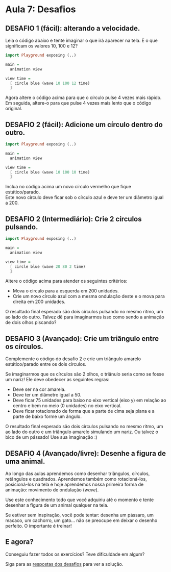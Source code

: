 # Aula 7: Desafios

## DESAFIO 1 (fácil): alterando a velocidade.

Leia o código abaixo e tente imaginar o que irá aparecer na tela. 
E o que significam os valores 10, 100 e 12?

```haskell
import Playground exposing (..)

main =
  animation view

view time =
  [ circle blue (wave 10 100 12 time)
  ]
```

Agora altere o código acima para que o círculo pulse 4 vezes mais rápido.  
Em seguida, altere-o para que pulse 4 vezes mais lento que o código original.  

## DESAFIO 2 (fácil): Adicione um círculo dentro do outro.

```haskell
import Playground exposing (..)

main =
  animation view

view time =
  [ circle blue (wave 10 100 10 time)
  ]
```

Inclua no código acima um novo círculo vermelho que fique estático/parado.  
Este novo círculo deve ficar sob o círculo azul e deve ter um diâmetro
igual a 200.

## DESAFIO 2 (Intermediário): Crie 2 círculos pulsando.

```haskell
import Playground exposing (..)

main =
  animation view

view time =
  [ circle blue (wave 20 80 2 time)
  ]
```

Altere o código acima para atender os seguintes critérios:  
- Mova o circulo para a esquerda em 200 unidades.  
- Crie um novo círculo azul com a mesma ondulação deste e o
mova para direita em 200 unidades.  

O resultado final esperado são dois círculos pulsando no
mesmo ritmo, um ao lado do outro. Talvez dê para imaginarmos
isso como sendo a animação de dois olhos piscando?

## DESAFIO 3 (Avançado): Crie um triângulo entre os círculos.

Complemente o código do desafio 2 e crie um triângulo amarelo
estático/parado entre os dois círculos. 

Se imaginarmos que os círculos são 2 olhos, o triânulo seria
como se fosse um nariz! Ele deve obedecer as seguintes regras:  
- Deve ser na cor amarela.  
- Deve ter um diâmetro igual a 50.  
- Deve ficar 75 unidades para baixo no eixo vertical (eixo y)
em relação ao centro e bem no meio (0 unidades) no eixo vertical.  
- Deve ficar rotacionado de forma que a parte de cima seja
plana e a parte de baixo forme um ângulo.

O resultado final esperado são dois círculos pulsando no
mesmo ritmo, um ao lado do outro e um triângulo amarelo
simulando um nariz. Ou talvez o bico de um pássado!
Use sua imaginação :)

## DESAFIO 4 (Avançado/livre): Desenhe a figura de uma animal.

Ao longo das aulas aprendemos como desenhar triângulos, círculos,
retângulos e quadrados. Aprendemos também como rotacioná-los,
posicioná-los na tela e hoje aprendemos nossa primeira forma
de animação: movimento de ondulação (*wave*).

Use este conhecimento todo que você adquiriu até o momento e
tente desenhar a figura de um animal qualquer na tela. 

Se estiver sem inspiração, você pode tentar: desenha um pássaro,
um macaco, um cachorro, um gato... não se preocupe em deixar
o desenho perfeito. O importante é treinar!

## E agora?

Conseguiu fazer todos os exercícios? Teve dificuldade em algum?

Siga para as [respostas dos desafios](/aula_6_desafios_respostas.html)
para ver a solução.

